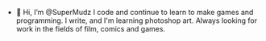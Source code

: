- 👋 Hi, I’m @SuperMudz
I code and continue to learn to make games and programming.
I write, and I'm learning photoshop art.
Always looking for work in the fields of film, comics and games.

<!---
SuperMudz/SuperMudz is a ✨ special ✨ repository because its `README.md` (this file) appears on your GitHub profile.
You can click the Preview link to take a look at your changes.
--->
